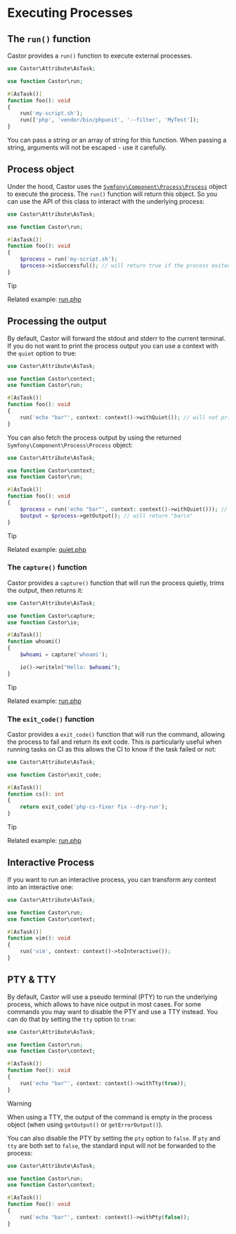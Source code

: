 # Executing Processes

## The `run()` function

Castor provides a `run()` function to execute external processes.

```php
use Castor\Attribute\AsTask;

use function Castor\run;

#[AsTask()]
function foo(): void
{
    run('my-script.sh');
    run(['php', 'vendor/bin/phpunit', '--filter', 'MyTest']);
}
```

You can pass a string or an array of string for this function. When passing a
string, arguments will not be escaped - use it carefully.

## Process object

Under the hood, Castor uses the
[`Symfony\Component\Process\Process`](https://github.com/symfony/symfony/blob/6.3/src/Symfony/Component/Process/Process.php)
object to execute the process. The `run()` function will return this object. So
you can use the API of this class to interact with the underlying process:

```php
use Castor\Attribute\AsTask;

use function Castor\run;

#[AsTask()]
function foo(): void
{
    $process = run('my-script.sh');
    $process->isSuccessful(); // will return true if the process exited with code 0.
}
```

> [!TIP]
> Related example: [run.php](https://github.com/jolicode/castor/blob/main/examples/run.php)

## Processing the output

By default, Castor will forward the stdout and stderr to the current terminal.
If you do not want to print the process output you can use a context with the
`quiet` option to true:

```php
use Castor\Attribute\AsTask;

use function Castor\context;
use function Castor\run;

#[AsTask()]
function foo(): void
{
    run('echo "bar"', context: context()->withQuiet()); // will not print anything
}
```

You can also fetch the process output by using the
returned `Symfony\Component\Process\Process` object:

```php
use Castor\Attribute\AsTask;

use function Castor\context;
use function Castor\run;

#[AsTask()]
function foo(): void
{
    $process = run('echo "bar"', context: context()->withQuiet())); // will not print anything
    $output = $process->getOutput(); // will return "bar\n"
}
```

> [!TIP]
> Related example: [quiet.php](https://github.com/jolicode/castor/blob/main/examples/quiet.php)

### The `capture()` function

Castor provides a `capture()` function that will run the process quietly,
trims the output, then returns it:

```php
use Castor\Attribute\AsTask;

use function Castor\capture;
use function Castor\io;

#[AsTask()]
function whoami()
{
    $whoami = capture('whoami');

    io()->writeln("Hello: $whoami");
}
```

> [!TIP]
> Related example: [run.php](https://github.com/jolicode/castor/blob/main/examples/run.php)

### The `exit_code()` function

Castor provides a `exit_code()` function that will run the command, allowing
the process to fail and return its exit code. This is particularly useful when
running tasks on CI as this allows the CI to know if the task failed or not:

```php
use Castor\Attribute\AsTask;

use function Castor\exit_code;

#[AsTask()]
function cs(): int
{
    return exit_code('php-cs-fixer fix --dry-run');
}
```

> [!TIP]
> Related example: [run.php](https://github.com/jolicode/castor/blob/main/examples/run.php)

## Interactive Process

If you want to run an interactive process, you can transform any context into an interactive one:

```php
use Castor\Attribute\AsTask;

use function Castor\run;
use function Castor\context;

#[AsTask()]
function vim(): void
{
    run('vim', context: context()->toInteractive());
}
```

## PTY & TTY

By default, Castor will use a pseudo terminal (PTY) to run the underlying process,
which allows to have nice output in most cases.
For some commands you may want to disable the PTY and use a TTY instead. You can
do that by setting the `tty` option to `true`:

```php
use Castor\Attribute\AsTask;

use function Castor\run;
use function Castor\context;

#[AsTask()]
function foo(): void
{
    run('echo "bar"', context: context()->withTty(true));
}
```

> [!WARNING]
> When using a TTY, the output of the command is empty in the process object
> (when using `getOutput()` or `getErrorOutput()`).

You can also disable the PTY by setting the `pty` option to `false`. If `pty`
and `tty` are both set to `false`, the standard input will not be forwarded to
the process:

```php
use Castor\Attribute\AsTask;

use function Castor\run;
use function Castor\context;

#[AsTask()]
function foo(): void
{
    run('echo "bar"', context: context()->withPty(false));
}
```

